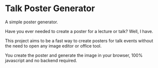 # Talk Poster Generator
A simple poster generator.

Have you ever needed to create a poster for a lecture or talk? Well, I have.

This project aims to be a fast way to create posters for talk events without the need to open any image editor or office tool.

You create the poster and generate the image in your browser, 100% javascript and no backend required.




